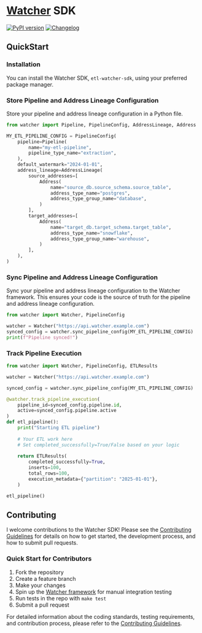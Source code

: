 # [Watcher](https://github.com/cmgoffena13/etl-watcher) SDK

[![PyPI version](https://badge.fury.io/py/etl-watcher-sdk.svg)](https://pypi.org/project/etl-watcher-sdk/)
[![Changelog](https://img.shields.io/badge/changelog-0.1.16-blue.svg)](CHANGELOG.md)

## QuickStart

### Installation

You can install the Watcher SDK, `etl-watcher-sdk`, using your preferred package manager.

### Store Pipeline and Address Lineage Configuration

Store your pipeline and address lineage configuration in a Python file.

```python
from watcher import Pipeline, PipelineConfig, AddressLineage, Address

MY_ETL_PIPELINE_CONFIG = PipelineConfig(
    pipeline=Pipeline(
        name="my-etl-pipeline",
        pipeline_type_name="extraction",
    ),
    default_watermark="2024-01-01",
    address_lineage=AddressLineage(
        source_addresses=[
            Address(
                name="source_db.source_schema.source_table",
                address_type_name="postgres",
                address_type_group_name="database",
            )
        ],
        target_addresses=[
            Address(
                name="target_db.target_schema.target_table",
                address_type_name="snowflake",
                address_type_group_name="warehouse",
            )
        ],
    ),
)
```

### Sync Pipeline and Address Lineage Configuration

Sync your pipeline and address lineage configuration to the Watcher framework. 
This ensures your code is the source of truth for the pipeline and address lineage configuration.

```python
from watcher import Watcher, PipelineConfig

watcher = Watcher("https://api.watcher.example.com")
synced_config = watcher.sync_pipeline_config(MY_ETL_PIPELINE_CONFIG)
print(f"Pipeline synced!")
```

### Track Pipeline Execution

```python
from watcher import Watcher, PipelineConfig, ETLResults

watcher = Watcher("https://api.watcher.example.com")

synced_config = watcher.sync_pipeline_config(MY_ETL_PIPELINE_CONFIG)

@watcher.track_pipeline_execution(
    pipeline_id=synced_config.pipeline.id, 
    active=synced_config.pipeline.active
)
def etl_pipeline():
    print("Starting ETL pipeline")
    
    # Your ETL work here
    # Set completed_successfully=True/False based on your logic
    
    return ETLResults(
        completed_successfully=True,
        inserts=100,
        total_rows=100,
        execution_metadata={"partition": "2025-01-01"},
    )

etl_pipeline()
```



## Contributing

I welcome contributions to the Watcher SDK! Please see the [Contributing Guidelines](CONTRIBUTING.md) for details on how to get started, the development process, and how to submit pull requests.

### Quick Start for Contributors
1. Fork the repository
2. Create a feature branch
3. Make your changes
4. Spin up the [Watcher framework](https://github.com/cmgoffena13/etl-watcher) for manual integration testing
5. Run tests in the repo with `make test`
6. Submit a pull request

For detailed information about the coding standards, testing requirements, and contribution process, please refer to the [Contributing Guidelines](CONTRIBUTING.md).